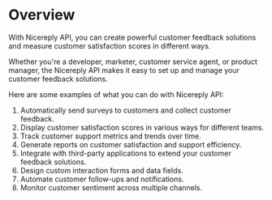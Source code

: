 # Overview

With Nicereply API, you can create powerful customer feedback solutions and measure customer satisfaction scores in different ways.

Whether you're a developer, marketer, customer service agent, or product manager, the Nicereply API makes it easy to set up and manage your customer feedback solutions.

Here are some examples of what you can do with Nicereply API:

1. Automatically send surveys to customers and collect customer feedback.
2. Display customer satisfaction scores in various ways for different teams.
3. Track customer support metrics and trends over time.
4. Generate reports on customer satisfaction and support efficiency.
5. Integrate with third-party applications to extend your customer feedback solutions.
6. Design custom interaction forms and data fields.
7. Automate customer follow-ups and notifications.
8. Monitor customer sentiment across multiple channels.
